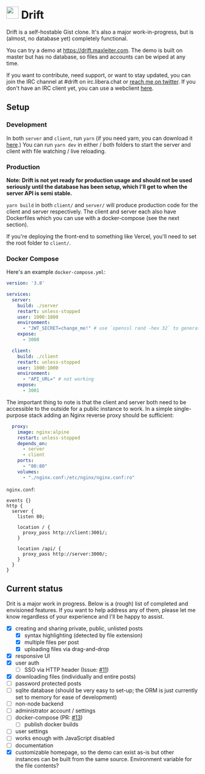 # <img src="client/public/assets/logo.png" height="32px" alt="" /> Drift

Drift is a self-hostable Gist clone. It's also a major work-in-progress, but is (almost, no database yet) completely functional.

You can try a demo at https://drift.maxleiter.com. The demo is built on master but has no database, so files and accounts can be wiped at any time.

If you want to contribute, need support, or want to stay updated, you can join the IRC channel at #drift on irc.libera.chat or [reach me on twitter](https://twitter.com/Max_Leiter). If you don't have an IRC client yet, you can use a webclient [here](https://demo.thelounge.chat/#/connect?join=%23drift&nick=drift-user&realname=Drift%20User).

## Setup

### Development

In both `server` and `client`, run `yarn` (if you need yarn, you can download it [here](https://yarnpkg.com/).)
You can run `yarn dev` in either / both folders to start the server and client with file watching / live reloading.

### Production

**Note: Drift is not yet ready for production usage and should not be used seriously until the database has been setup, which I'll get to when the server API is semi stable.**

`yarn build` in both `client/` and `server/` will produce production code for the client and server respectively. The client and server each also have Dockerfiles which you can use with a docker-compose (see the next section).

If you're deploying the front-end to something like Vercel, you'll need to set the root folder to `client/`.

### Docker Compose

Here's an example `docker-compose.yml`:

```yaml
version: '3.8'

services:
  server:
    build: ./server
    restart: unless-stopped
    user: 1000:1000
    environment:
      - "JWT_SECRET=change_me!" # use `openssl rand -hex 32` to generate a strong secret
    expose:
      - 3000

  client:
    build: ./client
    restart: unless-stopped
    user: 1000:1000
    environment:
      - "API_URL=" # not working
    expose:
      - 3001
```

The important thing to note is that the client and server both need to be accessible to the outside for a public instance to work. In a simple single-purpose stack adding an Nginx reverse proxy should be sufficient:

```yaml
  proxy:
    image: nginx:alpine
    restart: unless-stopped
    depends_on:
      - server
      - client
    ports:
      - "80:80"
    volumes:
      - "./nginx.conf:/etc/nginx/nginx.conf:ro"
```

`nginx.conf`:  
```nginx
events {}
http {
  server {
    listen 80;

    location / {
      proxy_pass http://client:3001/;
    }

    location /api/ {
      proxy_pass http://server:3000/;
    }
  }
}
```

## Current status

Drit is a major work in progress. Below is a (rough) list of completed and envisioned features. If you want to help address any of them, please let me know regardless of your experience and I'll be happy to assist.

- [x] creating and sharing private, public, unlisted posts
  - [x] syntax highlighting (detected by file extension)
  - [x] multiple files per post
  - [x] uploading files via drag-and-drop
- [x] responsive UI
- [x] user auth
  - [ ] SSO via HTTP header (Issue: [#11](https://github.com/MaxLeiter/Drift/issues/11))
- [x] downloading files (individually and entire posts)
- [ ] password protected posts
- [ ] sqlite database (should be very easy to set-up; the ORM is just currently set to memory for ease of development)
- [ ] non-node backend
- [ ] administrator account / settings
- [ ] docker-compose (PR: [#13](https://github.com/MaxLeiter/Drift/pull/13))
  - [ ] publish docker builds
- [ ] user settings
- [ ] works enough with JavaScript disabled
- [ ] documentation
- [x] customizable homepage, so the demo can exist as-is but other instances can be built from the same source. Environment variable for the file contents?
